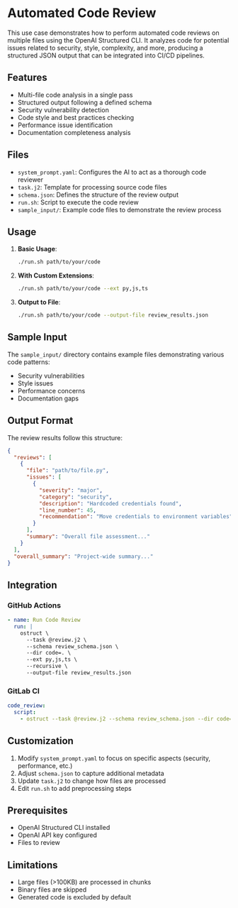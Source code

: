 # Automated Code Review

This use case demonstrates how to perform automated code reviews on multiple files using the OpenAI Structured CLI. It analyzes code for potential issues related to security, style, complexity, and more, producing a structured JSON output that can be integrated into CI/CD pipelines.

## Features

- Multi-file code analysis in a single pass
- Structured output following a defined schema
- Security vulnerability detection
- Code style and best practices checking
- Performance issue identification
- Documentation completeness analysis

## Files

- `system_prompt.yaml`: Configures the AI to act as a thorough code reviewer
- `task.j2`: Template for processing source code files
- `schema.json`: Defines the structure of the review output
- `run.sh`: Script to execute the code review
- `sample_input/`: Example code files to demonstrate the review process

## Usage

1. **Basic Usage**:

   ```bash
   ./run.sh path/to/your/code
   ```

2. **With Custom Extensions**:

   ```bash
   ./run.sh path/to/your/code --ext py,js,ts
   ```

3. **Output to File**:

   ```bash
   ./run.sh path/to/your/code --output-file review_results.json
   ```

## Sample Input

The `sample_input/` directory contains example files demonstrating various code patterns:

- Security vulnerabilities
- Style issues
- Performance concerns
- Documentation gaps

## Output Format

The review results follow this structure:

```json
{
  "reviews": [
    {
      "file": "path/to/file.py",
      "issues": [
        {
          "severity": "major",
          "category": "security",
          "description": "Hardcoded credentials found",
          "line_number": 45,
          "recommendation": "Move credentials to environment variables"
        }
      ],
      "summary": "Overall file assessment..."
    }
  ],
  "overall_summary": "Project-wide summary..."
}
```

## Integration

### GitHub Actions

```yaml
- name: Run Code Review
  run: |
    ostruct \
      --task @review.j2 \
      --schema review_schema.json \
      --dir code=. \
      --ext py,js,ts \
      --recursive \
      --output-file review_results.json
```

### GitLab CI

```yaml
code_review:
  script:
    - ostruct --task @review.j2 --schema review_schema.json --dir code=. --recursive
```

## Customization

1. Modify `system_prompt.yaml` to focus on specific aspects (security, performance, etc.)
2. Adjust `schema.json` to capture additional metadata
3. Update `task.j2` to change how files are processed
4. Edit `run.sh` to add preprocessing steps

## Prerequisites

- OpenAI Structured CLI installed
- OpenAI API key configured
- Files to review

## Limitations

- Large files (>100KB) are processed in chunks
- Binary files are skipped
- Generated code is excluded by default
